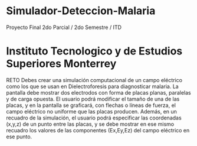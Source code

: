 # Simulador-Deteccion-Malaria
Proyecto Final 2do Parcial / 2do Semestre / ITD
# Instituto Tecnologico y de Estudios Superiores Monterrey
RETO
Debes crear una simulación computacional de un campo eléctrico como los que se usan en Dielectroforesis 
para diagnosticar malaria. La pantalla debe mostrar dos electrodos con forma de placas planas, paralelas 
y de carga opuesta. El usuario podrá modificar el tamaño de una de las placas, y en la pantalla se graficará, 
con flechas o líneas de fuerza, el campo eléctrico no uniforme que las placas producen. Además, en un 
recuadro de la simulación, el usuario podrá especificar las coordenadas (x,y,z) de un punto entre las placas,
y se debe mostrar en ese mismo recuadro los valores de las componentes (Ex,Ey,Ez) del campo eléctrico en ese punto.
